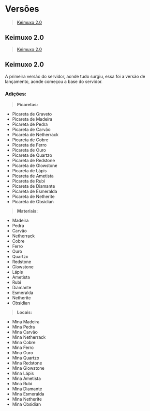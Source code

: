 # Versões

> [Keimuxo 2.0](https://github.com/JapaSpirit/Keimuxo-2.0/blob/main/VERS%C3%95ES.md#keimuxo-20)

## Keimuxo 2.0

> [Keimuxo 2.0](https://github.com/JapaSpirit/Keimuxo-2.0/blob/main/VERS%C3%95ES.md#keimuxo-20)

## Keimuxo 2.0

A primeira versão do servidor, aonde tudo surgiu, essa foi a versão de lançamento, aonde começou a base do servidor.

### Adições:

> **Picaretas:**

- Picareta de Graveto
- Picareta de Madeira
- Picareta de Pedra
- Picareta de Carvão
- Picareta de Netherrack
- Picareta de Cobre
- Picareta de Ferro
- Picareta de Ouro
- Picareta de Quartzo
- Picareta de Redstone
- Picareta de Glowstone
- Picareta de Lápis
- Picareta de Ametista
- Picareta de Rubi
- Picareta de Diamante
- Picareta de Esmeralda
- Picareta de Netherite
- Picareta de Obsidian

> **Materiais:**

- Madeira
- Pedra
- Carvão
- Netherrack
- Cobre
- Ferro
- Ouro
- Quartzo
- Redstone
- Glowstone
- Lápis
- Ametista
- Rubi
- Diamante
- Esmeralda
- Netherite
- Obsidian

> **Locais:**

- Mina Madeira
- Mina Pedra
- Mina Carvão
- Mina Netherrack
- Mina Cobre
- Mina Ferro
- Mina Ouro
- Mina Quartzo
- Mina Redstone
- Mina Glowstone
- Mina Lápis
- Mina Ametista
- Mina Rubi
- Mina Diamante
- Mina Esmeralda
- Mina Netherite
- Mina Obsidian
